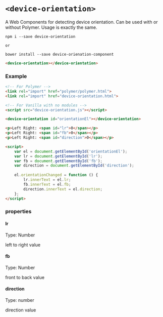 # ```<device-orientation>```

A Web Components for detecting device orientation. Can be used with or without Polymer. Usage is exactly the same.

```
npm i --save device-orientation

or

bower install --save device-orienation-component
```

```HTML
<device-orientation></device-orientation>
```

### Example
```HTML
<!-- For Polymer -->
<link rel="import" href="polymer/polymer.html">
<link rel="import" href="device-orientation.html">

<!-- For Vanilla with no modules -->
<script src="device-orientation.js"></script>

<device-orientation id="orientationEl"></device-orientation>

<p>Left Right: <span id="lr">0</span></p>
<p>Left Right: <span id="fb">0</span></p>
<p>Left Right: <span id="direction">0</span></p>

<script>
    var el = document.getElementById('orientationEl');
    var lr = document.getElementById('lr');
    var fb = document.getElementById('fb');
    var direction = document.getElementById('direction');
    
    el.orientationChanged = function () {
        lr.innerText = el.lr;
        fb.innerText = el.fb;
        direction.innerText = el.direction;
    };
</script>
```

### properties

#### lr
Type: Number

left to right value

#### fb
Type: Number

front to back value

#### direction
Type: number

direction value
